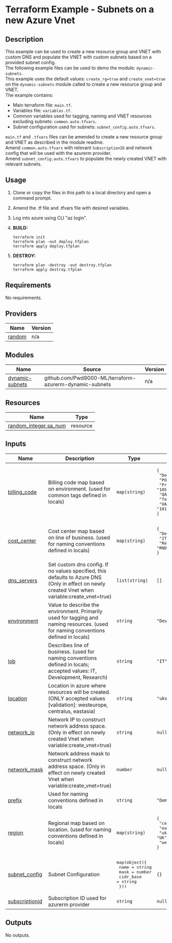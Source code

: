 # Terraform Example - Subnets on a new Azure Vnet

## Description

This example can be used to create a new resource group and VNET with custom DNS and populate the VNET with custom subnets based on a provided subnet config.  
The following example files can be used to demo the module: `dynamic-subnets`.  
This example uses the default values: `create_rg=true` and `create_vnet=true` on the `dynamic-subnets` module called to create a new resource group and VNET.  
The example contains:  

- Main terraform file: `main.tf`.
- Variables file: `variables.tf`.
- Common variables used for tagging, naming and VNET resources excluding subnets: `common.auto.tfvars`.
- Subnet configuration used for subnets: `subnet_config.auto.tfvars`.

`main.tf` and `.tfvars` files can be amended to create a new resource group and VNET as described in the module readme.  
Amend `common.auto.tfvars` with relevant `SubscriptionID` and network config that will be used with the azurerm provider.  
Amend `subnet_config.auto.tfvars` to populate the newly created VNET with relevant subnets.  

## Usage

1. Clone or copy the files in this path to a local directory and open a command prompt.
2. Amend the .tf file and .tfvars file with desired variables.
3. Log into azure using CLI "az login".
4. **BUILD:**

    ```HCL
    terraform init
    terraform plan -out deploy.tfplan
    terraform apply deploy.tfplan
    ```

5. **DESTROY:**

    ```HCL
    terraform plan -destroy -out destroy.tfplan
    terraform apply destroy.tfplan
    ```

<!-- BEGIN_TF_DOCS -->
## Requirements

No requirements.

## Providers

| Name | Version |
|------|---------|
| <a name="provider_random"></a> [random](#provider\_random) | n/a |

## Modules

| Name | Source | Version |
|------|--------|---------|
| <a name="module_dynamic-subnets"></a> [dynamic-subnets](#module\_dynamic-subnets) | github.com/Pwd9000-ML/terraform-azurerm-dynamic-subnets | n/a |

## Resources

| Name | Type |
|------|------|
| [random_integer.sa_num](https://registry.terraform.io/providers/hashicorp/random/latest/docs/resources/integer) | resource |

## Inputs

| Name | Description | Type | Default | Required |
|------|-------------|------|---------|:--------:|
| <a name="input_billing_code"></a> [billing\_code](#input\_billing\_code) | Billing code map based on environment. (used for common tags defined in locals) | `map(string)` | <pre>{<br>  "Development": "100",<br>  "POC": "103",<br>  "Production": "105",<br>  "QA": "102",<br>  "Testing": "104",<br>  "UAT": "101"<br>}</pre> | no |
| <a name="input_cost_center"></a> [cost\_center](#input\_cost\_center) | Cost center map based on line of business. (used for naming conventions defined in locals) | `map(string)` | <pre>{<br>  "Development": "DEV",<br>  "IT": "IT",<br>  "Research": "RND"<br>}</pre> | no |
| <a name="input_dns_servers"></a> [dns\_servers](#input\_dns\_servers) | Set custom dns config. If no values specified, this defaults to Azure DNS (Only in effect on newly created Vnet when variable:create\_vnet=true) | `list(string)` | `[]` | no |
| <a name="input_environment"></a> [environment](#input\_environment) | Value to describe the environment. Primarily used for tagging and naming resources. (used for naming conventions defined in locals) | `string` | `"Development"` | no |
| <a name="input_lob"></a> [lob](#input\_lob) | Describes line of business. (used for naming conventions defined in locals; accepted values: IT, Development, Research) | `string` | `"IT"` | no |
| <a name="input_location"></a> [location](#input\_location) | Location in azure where resources will be created. (ONLY accepted values [validation]: westeurope, centralus, eastasia) | `string` | `"uksouth"` | no |
| <a name="input_network_ip"></a> [network\_ip](#input\_network\_ip) | Network IP to construct network address space. (Only in effect on newly created Vnet when variable:create\_vnet=true) | `string` | `null` | no |
| <a name="input_network_mask"></a> [network\_mask](#input\_network\_mask) | Network address mask to construct network address space. (Only in effect on newly created Vnet when variable:create\_vnet=true) | `number` | `null` | no |
| <a name="input_prefix"></a> [prefix](#input\_prefix) | Used for naming conventions defined in locals | `string` | `"Demo"` | no |
| <a name="input_region"></a> [region](#input\_region) | Regional map based on location. (used for naming conventions defined in locals) | `map(string)` | <pre>{<br>  "centralus": "NA",<br>  "eastasia": "APAC",<br>  "uksouth": "UK",<br>  "westeurope": "EMEA"<br>}</pre> | no |
| <a name="input_subnet_config"></a> [subnet\_config](#input\_subnet\_config) | Subnet Configuration | <pre>map(object({<br>    name      = string<br>    mask      = number<br>    cidr_base = string<br>  }))</pre> | `{}` | no |
| <a name="input_subscriptionid"></a> [subscriptionid](#input\_subscriptionid) | Subscription ID used for azurerm provider | `string` | `null` | no |

## Outputs

No outputs.
<!-- END_TF_DOCS -->